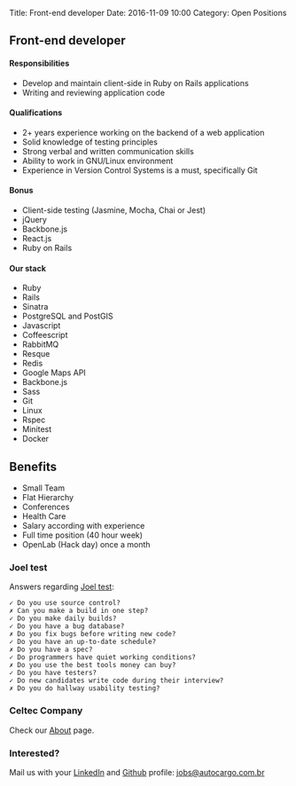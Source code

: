 Title: Front-end developer
Date: 2016-11-09 10:00
Category: Open Positions

## Front-end developer

#### Responsibilities

* Develop and maintain client-side in Ruby on Rails applications
* Writing and reviewing application code

#### Qualifications

* 2+ years experience working on the backend of a web application
* Solid knowledge of testing principles
* Strong verbal and written communication skills
* Ability to work in GNU/Linux environment
* Experience in Version Control Systems is a must, specifically Git

#### Bonus

* Client-side testing (Jasmine, Mocha, Chai or Jest)
* jQuery
* Backbone.js
* React.js
* Ruby on Rails

#### Our stack

* Ruby
* Rails
* Sinatra
* PostgreSQL and PostGIS
* Javascript
* Coffeescript
* RabbitMQ
* Resque
* Redis
* Google Maps API
* Backbone.js
* Sass
* Git
* Linux
* Rspec
* Minitest
* Docker

## Benefits

* Small Team
* Flat Hierarchy
* Conferences
* Health Care
* Salary according with experience
* Full time position (40 hour week)
* OpenLab (Hack day) once a month

### Joel test

Answers regarding [Joel test](http://www.joelonsoftware.com/articles/fog0000000043.html):

```
✓ Do you use source control?
✗ Can you make a build in one step?
✓ Do you make daily builds?
✓ Do you have a bug database?
✗ Do you fix bugs before writing new code?
✓ Do you have an up-to-date schedule?
✗ Do you have a spec?
✓ Do programmers have quiet working conditions?
✗ Do you use the best tools money can buy?
✓ Do you have testers?
✓ Do new candidates write code during their interview?
✗ Do you do hallway usability testing?
```

### Celtec Company

Check our [About](/about.html) page.

### Interested?

Mail us with your [LinkedIn](https://linkedin.com) and [Github](https://github.com) profile: [jobs@autocargo.com.br](mailto:jobs@autocargo.com.br)


